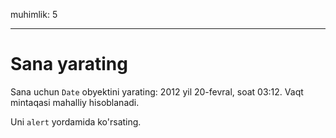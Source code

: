 muhimlik: 5

---

# Sana yarating

Sana uchun `Date` obyektini yarating: 2012 yil 20-fevral, soat 03:12. Vaqt mintaqasi mahalliy hisoblanadi.

Uni `alert` yordamida ko'rsating.
